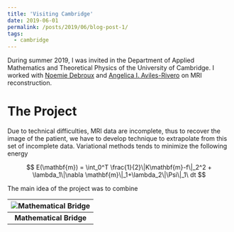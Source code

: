 ```yaml
---
title: 'Visiting Cambridge'
date: 2019-06-01
permalink: /posts/2019/06/blog-post-1/
tags:
  - cambridge
---
```


During summer 2019, I was invited in the Department of Applied Mathematics and Theoretical Physics of the University of Cambridge. I worked with [Noemie Debroux](https://sites.google.com/view/noemiedebroux/) and [Angelica I. Aviles-Rivero](https://angelicaiaviles.wordpress.com/) on MRI reconstruction.

# The Project

Due to technical difficulties, MRI data are incomplete, thus to recover the image of the patient, we have to develop technique to extrapolate from this set of incomplete data. Variational methods tends to minimize the following energy 

$$
E(\mathbf{m}) = \int_0^T \frac{1}{2}\|K\mathbf{m}-f\|_2^2 + \lambda_1\|\nabla \mathbf{m}\|_1+\lambda_2\|\Psi\|_1\ dt
$$

The main idea of the project was to combine 

<center>

| ![Mathematical Bridge](http://tschmoderer.github.io/_posts/enclosed/math_bridge.jpg) |
|:--:|
| **Mathematical Bridge** |

</center>